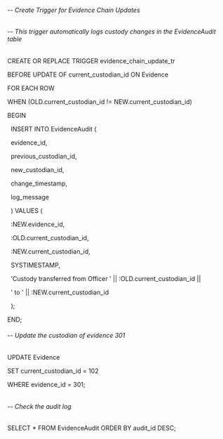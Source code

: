 ###### 

###### -- Create Trigger for Evidence Chain Updates

###### -- This trigger automatically logs custody changes in the EvidenceAudit table

###### 

CREATE OR REPLACE TRIGGER evidence\_chain\_update\_tr

BEFORE UPDATE OF current\_custodian\_id ON Evidence

FOR EACH ROW

WHEN (OLD.current\_custodian\_id != NEW.current\_custodian\_id)

BEGIN

&nbsp;   INSERT INTO EvidenceAudit (

&nbsp;       evidence\_id,

&nbsp;       previous\_custodian\_id,

&nbsp;       new\_custodian\_id,

&nbsp;       change\_timestamp,

&nbsp;       log\_message

&nbsp;   ) VALUES (

&nbsp;       :NEW.evidence\_id,

&nbsp;       :OLD.current\_custodian\_id,

&nbsp;       :NEW.current\_custodian\_id,

&nbsp;       SYSTIMESTAMP,

&nbsp;       'Custody transferred from Officer ' || :OLD.current\_custodian\_id || 

&nbsp;       ' to ' || :NEW.current\_custodian\_id

&nbsp;   );

END;



###### -- Update the custodian of evidence 301



UPDATE Evidence

SET current\_custodian\_id = 102

WHERE evidence\_id = 301;

###### 

###### -- Check the audit log



SELECT \* FROM EvidenceAudit ORDER BY audit\_id DESC;









